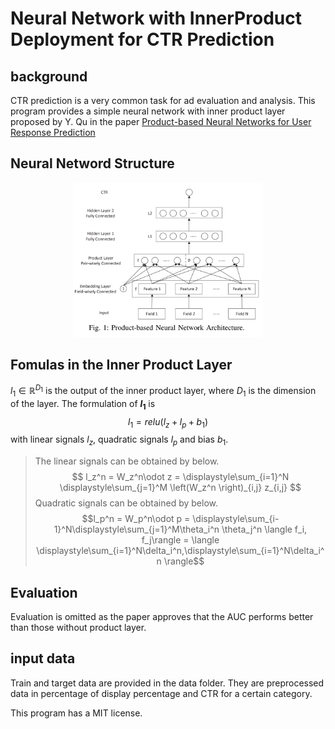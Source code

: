 # Neural Network with InnerProduct Deployment for CTR Prediction

## background 
CTR prediction is a very common task for ad evaluation and analysis.
This program provides a simple neural network with inner product layer proposed by Y. Qu in the paper [Product-based Neural Networks for User Response Prediction](https://arxiv.org/pdf/1611.00144)

## Neural Netword Structure
<p align="center">
<img src=".\images\NN_Structure.jpg" style="width:60%; border:0;">
</p>

## Fomulas in the Inner Product Layer
$l_1 \in \mathbb R^{D_1}$ is the output of the inner product layer, where $D_1$ is the dimension of the layer. The formulation of **$l_1$** is $$l_1 = relu(l_z + l_p + b_1)$$
with linear signals $l_z$, quadratic signals $l_p$ and bias $b_1$. 
> The linear signals can be obtained by below. $$ l_z^n = W_z^n\odot z = \displaystyle\sum_{i=1}^N \displaystyle\sum_{j=1}^M \left(W_z^n \right)_{i,j} z_{i,j} $$
> Quadratic signals can be obtained by below. $$l_p^n = W_p^n\odot p = \displaystyle\sum_{i-1}^N\displaystyle\sum_{j=1}^M\theta_i^n \theta_j^n \langle f_i, f_j\rangle = \langle \displaystyle\sum_{i=1}^N\delta_i^n,\displaystyle\sum_{i=1}^N\delta_i^n \rangle$$

## Evaluation
Evaluation is omitted as the paper approves that the AUC performs better than those without product layer.

## input data
Train and target data are provided in the data folder.
They are preprocessed data in percentage of display percentage and CTR for a certain category.

This program has a MIT license.
